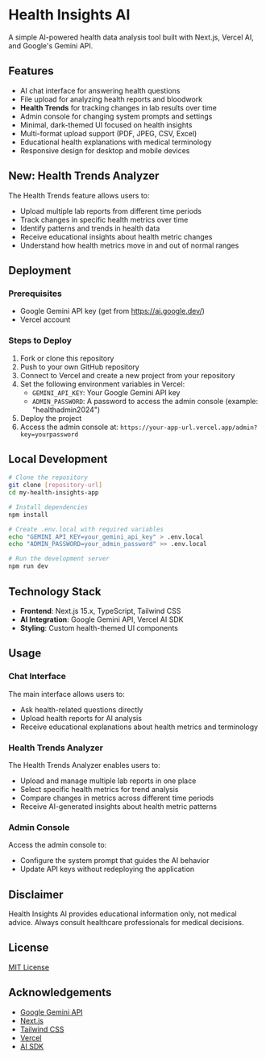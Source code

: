 # Health Insights AI

A simple AI-powered health data analysis tool built with Next.js, Vercel AI, and Google's Gemini API.

## Features

- AI chat interface for answering health questions
- File upload for analyzing health reports and bloodwork
- **Health Trends** for tracking changes in lab results over time
- Admin console for changing system prompts and settings
- Minimal, dark-themed UI focused on health insights
- Multi-format upload support (PDF, JPEG, CSV, Excel)
- Educational health explanations with medical terminology
- Responsive design for desktop and mobile devices

## New: Health Trends Analyzer

The Health Trends feature allows users to:

- Upload multiple lab reports from different time periods
- Track changes in specific health metrics over time
- Identify patterns and trends in health data
- Receive educational insights about health metric changes
- Understand how health metrics move in and out of normal ranges

## Deployment

### Prerequisites

- Google Gemini API key (get from https://ai.google.dev/)
- Vercel account

### Steps to Deploy

1. Fork or clone this repository
2. Push to your own GitHub repository
3. Connect to Vercel and create a new project from your repository
4. Set the following environment variables in Vercel:
   - `GEMINI_API_KEY`: Your Google Gemini API key
   - `ADMIN_PASSWORD`: A password to access the admin console (example: "healthadmin2024")
5. Deploy the project
6. Access the admin console at: `https://your-app-url.vercel.app/admin?key=yourpassword`

## Local Development

```bash
# Clone the repository
git clone [repository-url]
cd my-health-insights-app

# Install dependencies
npm install

# Create .env.local with required variables
echo "GEMINI_API_KEY=your_gemini_api_key" > .env.local
echo "ADMIN_PASSWORD=your_admin_password" >> .env.local

# Run the development server
npm run dev
```

## Technology Stack

- **Frontend**: Next.js 15.x, TypeScript, Tailwind CSS
- **AI Integration**: Google Gemini API, Vercel AI SDK
- **Styling**: Custom health-themed UI components

## Usage

### Chat Interface

The main interface allows users to:
- Ask health-related questions directly
- Upload health reports for AI analysis
- Receive educational explanations about health metrics and terminology

### Health Trends Analyzer

The Health Trends Analyzer enables users to:

- Upload and manage multiple lab reports in one place
- Select specific health metrics for trend analysis
- Compare changes in metrics across different time periods
- Receive AI-generated insights about health metric patterns

### Admin Console

Access the admin console to:
- Configure the system prompt that guides the AI behavior
- Update API keys without redeploying the application

## Disclaimer

Health Insights AI provides educational information only, not medical advice. Always consult healthcare professionals for medical decisions.

## License

[MIT License](LICENSE)

## Acknowledgements

- [Google Gemini API](https://ai.google.dev/)
- [Next.js](https://nextjs.org/)
- [Tailwind CSS](https://tailwindcss.com/)
- [Vercel](https://vercel.com/)
- [AI SDK](https://ai.dev/)
